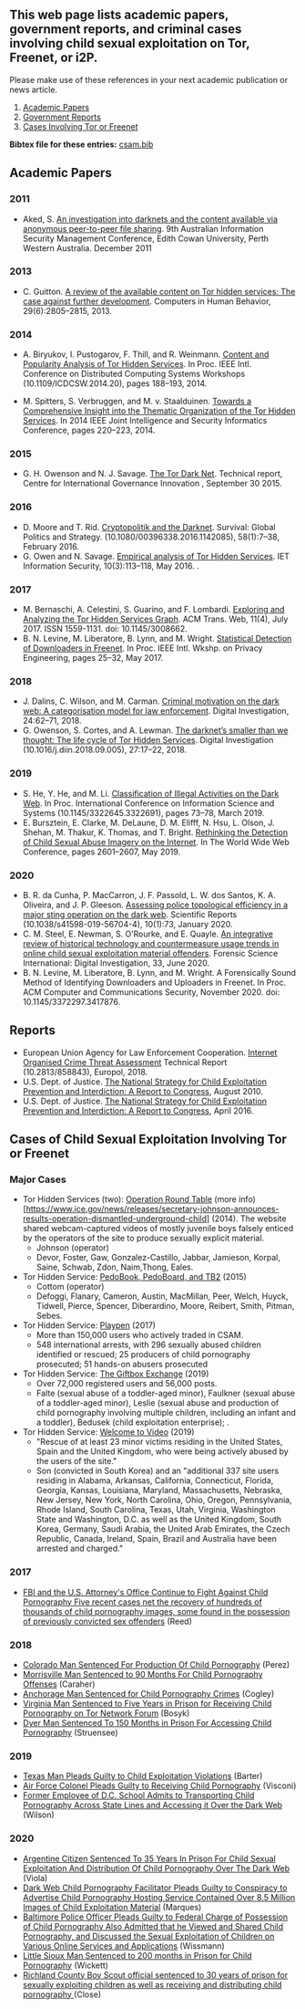 ## This web page lists academic papers, government reports, and criminal cases involving child sexual exploitation on Tor, Freenet, or i2P. 

Please make use of these references in your next academic publication or news article. 

1. [Academic Papers ](#academic-papers)
1. [Government Reports](#government-reports)
1. [Cases Involving Tor or Freenet](#cases-of-child-sexual-exploitation-involving-tor-or-freenet)

**Bibtex file for these entries:**  <a href="https://raw.githubusercontent.com/csam-bib/csam-bib.github.io/gh-pages/csam.bib">csam.bib</a>

## Academic Papers 

### 2011

- Aked, S. [An investigation into darknets and the content available via anonymous peer-to-peer file sharing](https://doi.org/10.4225/75/57b52857cd8b3). 
9th Australian Information Security Management Conference, Edith Cowan University, Perth Western Australia. December 2011

### 2013

- C. Guitton. [A review of the available content on Tor hidden services: The case against further development](http://www.sciencedirect.com/science/article/pii/S0747563213002690). Computers in Human Behavior, 29(6):2805–2815, 2013.

### 2014

- A. Biryukov, I. Pustogarov, F. Thill, and R. Weinmann. [Content and Popularity Analysis of Tor Hidden Services](https://ieeexplore.ieee.org/document/6888860). In Proc. IEEE Intl. Conference on Distributed Computing Systems Workshops (10.1109/ICDCSW.2014.20), pages 188–193, 2014. 

- M. Spitters, S. Verbruggen, and M. v. Staalduinen. [Towards a Comprehensive Insight into the Thematic Organization of the Tor Hidden Services](https://ieeexplore.ieee.org/document/6975577). In 2014 IEEE Joint Intelligence and Security Informatics Conference, pages 220–223, 2014.

### 2015

- G. H. Owenson and N. J. Savage. [The Tor Dark Net](https://www.cigionline.org/publications/tor-dark-net). Technical report, Centre for International Governance Innovation , September 30 2015. 


### 2016

- D. Moore and T. Rid. [Cryptopolitik and the Darknet](https://doi.org/10.1080/00396338.2016.1142085). Survival: Global Politics and Strategy.
(10.1080/00396338.2016.1142085), 58(1):7–38, February 2016.
- G. Owen and N. Savage. [Empirical analysis of Tor Hidden Services](https://digital-library.theiet.org/content/journals/10.1049/iet-ifs.2015.0121). IET Information Security, 10(3):113–118, May 2016. .

### 2017 

- M. Bernaschi, A. Celestini, S. Guarino, and F. Lombardi. [Exploring and Analyzing the Tor Hidden Services Graph](https://doi.org/10.1145/3008662). ACM Trans. Web, 11(4), July 2017. ISSN 1559-1131. doi: 10.1145/3008662.
- B. N. Levine, M. Liberatore, B. Lynn, and M. Wright. [Statistical Detection of Downloaders in Freenet](http://ceur-ws.org/Vol-1873/IWPE17_paper_12.pdf). In Proc. IEEE Intl. Wkshp. on Privacy Engineering, pages 25–32, May 2017.

### 2018 

- J. Dalins, C. Wilson, and M. Carman. [Criminal motivation on the dark web: A categorisation model for law enforcement](http://www.sciencedirect.com/science/article/pii/S174228761730333X). Digital Investigation, 24:62–71, 2018.
- G. Owenson, S. Cortes, and A. Lewman. [The darknet’s smaller than we thought: The life cycle of Tor Hidden Services](http://www.sciencedirect.com/science/article/pii/S1742287617303894). Digital Investigation (10.1016/j.diin.2018.09.005), 27:17–22, 2018.

### 2019

- S. He, Y. He, and M. Li. [Classification of Illegal Activities on the Dark Web](https://dl.acm.org/doi/10.1145/3322645.3322691). In Proc. International Conference on Information Science and Systems (10.1145/3322645.3322691), pages 73–78, March 2019.
- E. Bursztein, E. Clarke, M. DeLaune, D. M. Elifff, N. Hsu, L. Olson, J. Shehan, M. Thakur, K. Thomas, and T. Bright. [Rethinking the Detection of Child Sexual Abuse Imagery on the Internet](https://doi.org/10.1145/3308558.3313482). In The World Wide Web Conference, pages 2601–2607, May 2019.

### 2020 

- B. R. da Cunha, P. MacCarron, J. F. Passold, L. W. dos Santos, K. A. Oliveira, and J. P. Gleeson. [Assessing police topological efficiency in a major sting operation on the dark web](https://www.nature.com/articles/s41598-019-56704-4). Scientific Reports (10.1038/s41598-019-56704-4), 10(1):73, January 2020.
- C. M. Steel, E. Newman, S. O’Rourke, and E. Quayle. [An integrative review of historical technology and countermeasure usage trends in online child sexual exploitation material offenders](https://doi.org/10.1016/j.fsidi.2020.300971). Forensic Science International: Digital Investigation, 33, June 2020.
- B. N. Levine, M. Liberatore, B. Lynn, and M. Wright. A Forensically Sound Method of Identifying Downloaders and Uploaders in Freenet. In Proc. ACM Computer and
Communications Security, November 2020. doi: 10.1145/3372297.3417876.

## Reports

- European Union Agency for Law Enforcement Cooperation. [Internet Organised Crime Threat Assessment](https://op.europa.eu/en/publication-detail/-/publication/d7582d31-1b04-11e98d04-01aa75ed71a1/language-en/format-PDF/source-88547505) Technical Report (10.2813/858843), Europol, 2018.
-  U.S. Dept. of Justice. [The National Strategy for Child Exploitation Prevention and Interdiction: A Report to Congress](http://www.projectsafechildhood.gov/docs/natstrategyreport.pdf), August 2010.
- U.S. Dept. of Justice. [The National Strategy for Child Exploitation Prevention and Interdiction: A Report to Congress](https://www.justice.gov/psc/file/842411/download), April 2016.

## Cases of Child Sexual Exploitation Involving Tor or Freenet 

### Major Cases
- Tor Hidden Services (two): [Operation Round Table](https://www.ice.gov/news/releases/operation-roundtable-ringleader-sentenced-21-years-after-investigation)  (more info)[https://www.ice.gov/news/releases/secretary-johnson-announces-results-operation-dismantled-underground-child] (2014).  The website shared webcam-captured videos of mostly juvenile boys falsely enticed by the operators of the site to produce sexually explicit material. 
  - Johnson (operator)
  -  Devor, Foster,  Gaw,  Gonzalez-Castillo, Jabbar, Jamieson, Korpal, Saine, Schwab, Zdon, Naim,Thong, Eales.
- Tor Hidden Service: [PedoBook, PedoBoard, and TB2](https://www.justice.gov/usao-ne/pr/new-york-man-sentenced-six-years-prison-receiving-and-accessing-child-pornography) (2015) 
  - Cottom (operator)
  - Defoggi, Flanary,  Cameron,  Austin, MacMillan, Peer,  Welch,  Huyck, Tidwell, Pierce, Spencer,  Diberardino,  Moore, Reibert, Smith,  Pitman,  Sebes.
- Tor Hidden Service: [Playpen](https://www.justice.gov/opa/pr/kentucky-man-sentenced-prison-engaging-child-exploitation-enterprise) (2017)
  - More than 150,000 users who actively traded in CSAM.
  - 548 international arrests, with 296 sexually abused children identified or rescued; 25 producers of child pornography prosecuted; 51 hands-on abusers prosecuted
- Tor Hidden Service: [The Giftbox Exchange](https://www.justice.gov/usao-mdtn/pr/franklin-tennessee-man-and-three-others-sentenced-prison-engaging-global-child)  (2019) 
  - Over 72,000 registered users and 56,000 posts. 
  - Falte (sexual abuse of a toddler-aged minor), Faulkner (sexual abuse of a toddler-aged minor), Leslie (sexual abuse and production of child pornography involving multiple children, including an infant and a toddler), Bedusek (child exploitation enterprise); . 
- Tor Hidden Service: [Welcome to Video](https://www.justice.gov/opa/pr/south-korean-national-and-hundreds-others-charged-worldwide-takedown-largest-darknet-child) (2019) 
  - "Rescue of at least 23 minor victims residing in the United States, Spain and the United Kingdom, who were being actively abused by the users of the site." 
  - Son (convicted in South Korea) and an "additional 337 site users residing in Alabama, Arkansas, California, Connecticut, Florida, Georgia, Kansas, Louisiana, Maryland, Massachusetts, Nebraska, New Jersey, New York, North Carolina, Ohio, Oregon, Pennsylvania, Rhode Island, South Carolina, Texas, Utah, Virginia, Washington State and Washington, D.C. as well as the United Kingdom, South Korea, Germany, Saudi Arabia, the United Arab Emirates, the Czech Republic, Canada, Ireland, Spain, Brazil and Australia have been arrested and charged."

### 2017
- [FBI and the U.S. Attorney's Office Continue to Fight Against Child Pornography Five recent cases net the recovery of hundreds of thousands of child pornography images, some found in the possession of previously convicted sex offenders](https://www.justice.gov/usao-co/pr/fbi-and-us-attorneys-office-continue-fight-against-child-pornography)  (Reed) 

### 2018
- [Colorado Man Sentenced For Production Of Child Pornography](https://www.justice.gov/usao-co/pr/coloado-man-sentenced-production-child-pornography) (Perez)
- [Morrisville Man Sentenced to 90 Months For Child Pornography Offenses](https://www.justice.gov/usao-ndny/pr/morrisville-man-sentenced-90-months-child-pornography-offenses) (Caraher)  
- [Anchorage Man Sentenced for Child Pornography Crimes](https://www.justice.gov/usao-ak/pr/anchorage-man-sentenced-child-pornography-crimes-0) (Cogley) 
- [Virginia Man Sentenced to Five Years in Prison for Receiving Child Pornography on Tor Network Forum](https://www.justice.gov/opa/pr/virginia-man-sentenced-five-years-prison-receiving-child-pornography-tor-network-forum) (Bosyk) 
- [Dyer Man Sentenced To 150 Months in Prison For Accessing Child Pornography](https://www.justice.gov/usao-ndin/pr/dyer-man-sentenced-150-months-prison) (Struensee) 

### 2019
- [Texas Man Pleads Guilty to Child Exploitation Violations](https://www.justice.gov/opa/pr/texas-man-pleads-guilty-child-exploitation-violations) (Barter) 
- [Air Force Colonel Pleads Guilty to Receiving Child Pornography](https://www.justice.gov/usao-edva/pr/air-force-colonel-pleads-guilty-receiving-child-pornography-0) (Visconi) 
- [Former Employee of D.C. School Admits to Transporting Child Pornography Across State Lines and Accessing it Over the Dark Web](https://www.justice.gov/opa/pr/former-employee-dc-school-admits-transporting-child-pornography-across-state-lines-and) (Wilson) 

### 2020
- [Argentine Citizen Sentenced To 35 Years In Prison For Child Sexual Exploitation And Distribution Of Child Pornography Over The Dark Web](https://www.justice.gov/usao-nv/pr/argentine-citizen-sentenced-35-years-prison-child-sexual-exploitation-and-distribution) (Viola)
- [Dark Web Child Pornography Facilitator Pleads Guilty to Conspiracy to Advertise Child Pornography Hosting Service Contained Over 8.5 Million Images of Child Exploitation Material](https://www.justice.gov/opa/pr/dark-web-child-pornography-facilitator-pleads-guilty-conspiracy-advertise-child-pornography) (Marques)
- [Baltimore Police Officer Pleads Guilty to Federal Charge of Possession of Child Pornography Also Admitted that he Viewed and Shared Child Pornography, and Discussed the Sexual Exploitation of Children on Various Online Services and Applications](https://www.justice.gov/usao-md/pr/baltimore-police-officer-pleads-guilty-federal-charge-possession-child-pornography) (Wissmann) 
- [Little Sioux Man Sentenced to 200 months in Prison for Child Pornography](https://www.justice.gov/usao-sdia/pr/little-sioux-man-sentenced-200-months-prison-child-pornography) (Wickett) 
- [Richland County Boy Scout official sentenced to 30 years of prison for sexually exploiting children as well as receiving and distributing child pornography ](https://www.justice.gov/usao-ndoh/pr/richland-county-boy-scout-official-sentenced-30-years-prison-sexually-exploiting) (Close) 
